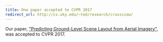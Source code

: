 ```yaml
---
title: One paper accepted to CVPR 2017
redirect_url: http://cs.uky.edu/~ted/research/crossview/
---
```


Our paper, <a href="http://cs.uky.edu/~ted/research/crossview/">"Predicting Ground-Level Scene Layout from Aerial Imagery"</a>, was accepted to CVPR 2017.

